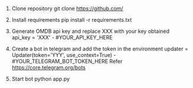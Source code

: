1. Clone repository
git clone https://github.com/

2. Install requirements
pip install -r requirements.txt

3. Generate OMDB api key and replace XXX with your key obtained
api_key = 'XXX' - #YOUR_API_KEY_HERE

4. Create a bot in telegram and add the token in the environment
updater = Updater(token='YYY', use_context=True) - #YOUR_TELEGRAM_BOT_TOKEN_HERE
Refer https://core.telegram.org/bots

5. Start bot
python app.py
